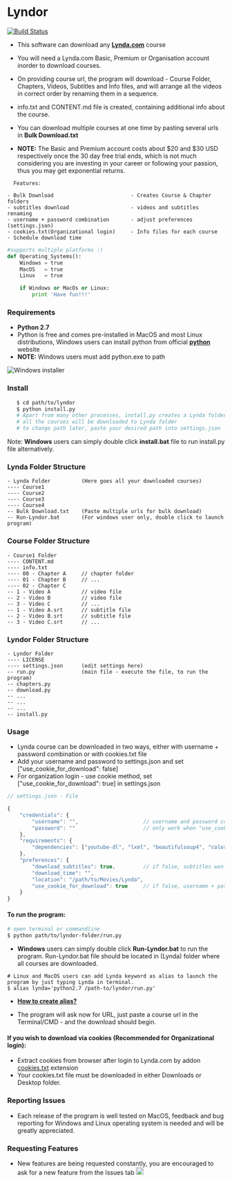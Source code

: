 # Lyndor

[![Build Status](https://travis-ci.org/ankitsejwal/Lyndor.svg?branch=master)](https://travis-ci.org/ankitsejwal/Lyndor)

* This software can download any [**Lynda.com**](https://www.lynda.com) course
* You will need a Lynda.com Basic, Premium or Organisation account inorder to download courses.
* On providing course url, the program will download - Course Folder, Chapters, Videos, Subtitles and Info files, and will arrange all the videos in correct order by renaming them in a sequence.
* info.txt and CONTENT.md file is created, containing additional info about the course.
* You can download multiple courses at one time by pasting several urls in **Bulk Download.txt**

* **NOTE:** The Basic and Premium account costs about $20 and $30 USD respectively once the 30 day free trial ends, which is not much considering you are investing in your career or following your passion, thus you may get exponential returns.

```
  Features:

- Bulk Download                         - Creates Course & Chapter folders
- subtitles download                    - videos and subtitles renaming
- username + password combination       - adjust preferences (settings.json)
- cookies.txt(Organizational login)     - Info files for each course
- Schedule download time
```

```python
#supports multiple platforms :)
def Operating_Systems():
    Windows = true
    MacOS   = true
    Linux   = true

    if Windows or MacOs or Linux:
        print 'Have fun!!!'
```

### Requirements

* **Python 2.7**
* Python is free and comes pre-installed in MacOS and most Linux distributions, Windows users can install python from official [**python**](https://www.python.org/download/releases/2.7/) website
* **NOTE:** Windows users must add python.exe to path 

![**Windows installer**](https://www.howtogeek.com/wp-content/uploads/2017/05/ximg_591a09e55df0e.png.pagespeed.gp+jp+jw+pj+ws+js+rj+rp+rw+ri+cp+md.ic.Sy31NTwaIO.png)

### Install
```bash
   $ cd path/to/lyndor
   $ python install.py
   # Apart from many other processes, install.py creates a Lynda folder inside your Videos or Movies folder
   # all the courses will be downloaded to Lynda folder
   # to change path later, paste your desired path into settings.json
```
Note: **Windows** users can simply double click **install.bat** file to run install.py file alternatively.

### Lynda Folder Structure
```
- Lynda Folder          (Here goes all your downloaded courses)
---- Course1
---- Course2
---- Course3
---- Course4
-- Bulk Download.txt    (Paste multiple urls for bulk download)
-- Run-Lyndor.bat       (For windows user only, double click to launch program)
```

### Course Folder Structure
```
- Course1 Folder
---- CONTENT.md
---- info.txt
---- 00 - Chapter A     // chapter folder
---- 01 - Chapter B     // ...
---- 02 - Chapter C
-- 1 - Video A          // video file
-- 2 - Video B          // video file
-- 3 - Video C          // ...
-- 1 - Video A.srt      // subtitle file
-- 2 - Video B.srt      // subtitle file
-- 3 - Video C.srt      // ...
```

### Lyndor Folder Structure
```
- Lyndor Folder
---- LICENSE
---- settings.json      (edit settings here)
-- run.py               (main file - execute the file, to run the program)
-- chapters.py
-- download.py
-- ...
-- ...
-- ...
-- install.py
```

### Usage

* Lynda course can be downloaded in two ways, either with username + password combination or with cookies.txt file
* Add your username and password to settings.json and set ["use_cookie_for_download": false]
* For organization login - use cookie method, set ["use_cookie_for_download": true] in settings.json

```javascript
// settings.json - File

{
    "credentials": {
        "username": "",                     // username and password combination will 
        "password": ""                      // only work when "use_cookie_for_download": false
    },
    "requirements": {
        "dependencies": ["youtube-dl", "lxml", "beautifulsoup4", "colorama"]
    },
    "preferences": {
        "download_subtitles": true,         // if false, subtitles won't be downloaded
        "download_time": "",
        "location": "/path/to/Movies/Lynda",
        "use_cookie_for_download": true     // if false, username + password will be used instead
    }
}
```

#### To run the program:

```bash
# open terminal or commandline
$ python path/to/lyndor-folder/run.py
```
* **Windows** users can simply double click **Run-Lyndor.bat** to run the program. Run-Lyndor.bat file should be located in (Lynda) folder where all courses are downloaded.
```
# Linux and MacOS users can add Lynda keyword as alias to launch the program by just typing Lynda in terminal.
$ alias lynda='python2.7 /path-to/lyndor/run.py'
```
* [**How to create alias?**](https://www.moncefbelyamani.com/create-aliases-in-bash-profile-to-assign-shortcuts-for-common-terminal-commands/)

* The program will ask now for URL, just paste a course url in the Terminal/CMD - and the download should begin.

#### If you wish to download via cookies (Recommended for Organizational login):
* Extract cookies from browser after login to Lynda.com by addon [cookies.txt](https://chrome.google.com/webstore/detail/cookiestxt/njabckikapfpffapmjgojcnbfjonfjfg) extension
* Your cookies.txt file must be downloaded in either Downloads or Desktop folder.

### Reporting Issues
* Each release of the program is well tested on MacOS, feedback and bug reporting for Windows and Linux operating system is needed and will be greatly appreciated.

### Requesting Features
* New features are being requested constantly, you are encouraged to ask for a new feature from the Issues tab <img src="https://assets-cdn.github.com/favicon.ico" alt="octocat icon" width="18">